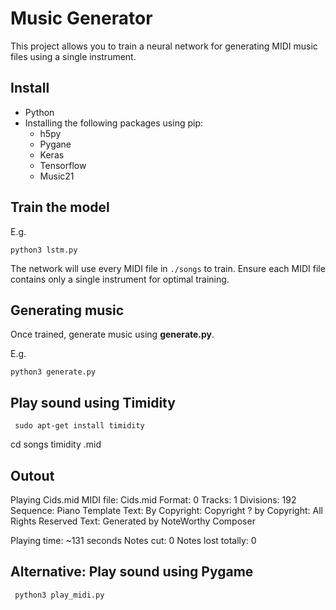 # Music Generator

This project allows you to train a neural network for generating MIDI music files using a single instrument.

## Install

* Python 
* Installing the following packages using pip:
	* h5py
	* Pygane	 
	* Keras
	* Tensorflow
	* Music21
	  
	

## Train the model

E.g.

```
python3 lstm.py
```

The network will use every MIDI file in `./songs` to train. Ensure each MIDI file contains only a single instrument for optimal training.

## Generating music

Once trained, generate music using **generate.py**.

E.g.

```
python3 generate.py
```

 ##  Play sound using Timidity

```
 sudo apt-get install timidity
```
 
cd songs
timidity <name of song>.mid

## Outout

Playing Cids.mid
MIDI file: Cids.mid
Format: 0  Tracks: 1  Divisions: 192
Sequence: Piano Template
Text: By <Name>
Copyright: Copyright ? <Year> by <Name>
Copyright: All Rights Reserved
Text: Generated by NoteWorthy Composer

Playing time: ~131 seconds
Notes cut: 0
Notes lost totally: 0


 ##  Alternative: Play sound using Pygame

```
 python3 play_midi.py
```
 
